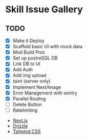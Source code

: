 # Skill Issue Gallery

## TODO

- [x] Make it Deploy
- [x] Scaffold basic UI with mock data
- [x] Mod Build Proc
- [x] Set up postreSQL DB
- [x] Link DB to UI
- [x] Add Auth
- [x] Add img upload
- [x] taint (server only)
- [x] Implement Next/Image
- [x] Error Management with sentry
- [x] Parallel Routing
- [ ] Delete Button
- [ ] Ratelimiting

- [Next.js](https://nextjs.org)
- [Drizzle](https://orm.drizzle.team)
- [Tailwind CSS](https://tailwindcss.com)
